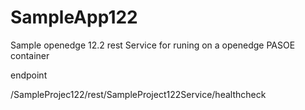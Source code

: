# SampleApp122

Sample openedge 12.2 rest Service for runing on a openedge PASOE container

endpoint

/SampleProjec122/rest/SampleProject122Service/healthcheck
